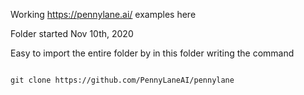 Working https://pennylane.ai/ examples here

Folder started Nov 10th, 2020


Easy to import the entire folder by in this folder writing the command


```

git clone https://github.com/PennyLaneAI/pennylane

```
